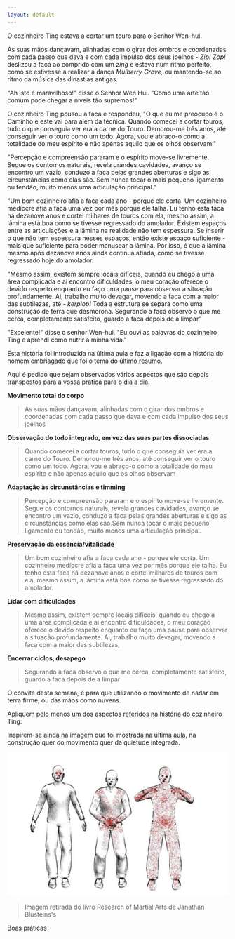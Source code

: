 ```yaml
---
layout: default
---
```

O cozinheiro Ting estava a cortar um touro para o Senhor Wen-hui.

As suas mãos dançavam, alinhadas com o girar dos ombros e coordenadas com cada passo que dava e com cada impulso dos seus joelhos - *Zip!* *Zop!* deslizou a faca ao comprido com um *zing* e estava num ritmo perfeito, como se estivesse a realizar a dança *Mulberry Grove,* ou mantendo-se ao ritmo da música das dinastias antigas. 

"Ah isto é maravilhoso!" disse o Senhor Wen Hui. "Como uma arte tão comum pode chegar a níveis tão supremos!"

O cozinheiro Ting pousou a faca e respondeu, "O que eu me preocupo é o Caminho e este vai para além da técnica. Quando comecei a cortar touros, tudo o que conseguia ver era a carne do Touro. Demorou-me três anos, até conseguir ver o touro como um todo. Agora, vou e abraço-o como a totalidade do meu espírito e não apenas aquilo que os olhos observam." 

"Percepção e compreensão pararam e o espírito move-se livremente. Segue os contornos naturais, revela grandes cavidades, avanço se encontro um vazio, conduzo a faca pelas grandes aberturas e sigo as circunstâncias como elas são. Sem nunca tocar o mais pequeno ligamento ou tendão, muito menos uma articulação principal."

"Um bom cozinheiro afia a faca cada ano - porque ele corta. Um cozinheiro medíocre afia a faca uma vez por mês porque ele talha. Eu tenho esta faca há dezanove anos e cortei milhares de touros com ela, mesmo assim, a lâmina está boa como se tivesse regressado do amolador. Existem espaços entre as articulações e a lâmina na realidade não tem espessura. Se inserir o que não tem espessura nesses espaços, então existe espaço suficiente - mais que suficiente para poder manusear a lâmina. Por isso, é que a lâmina mesmo após dezanove anos ainda continua afiada, como se tivesse regressado hoje do amolador. 

"Mesmo assim, existem sempre locais difíceis, quando eu chego a uma área complicada e ai encontro dificuldades, o meu coração oferece o devido respeito enquanto eu faço uma pause para observar a situação profundamente. Ai, trabalho muito devagar, movendo a faca com a maior das subtilezas, até - *kerplop!* Toda a estrutura se separa como uma construção de terra que desmorona. Segurando a faca observo o que me cerca, completamente satisfeito, guardo a faca depois de a limpar"

"Excelente!" disse o senhor Wen-hui, "Eu ouvi as palavras do cozinheiro Ting e aprendi como nutrir a minha vida."

Esta história foi introduzida na última aula e faz a ligação com a história do homem embriagado que foi o tema do [último resumo.](http://regulares.devagar.org/aulas/abr2015/semana7.html) 

Aqui é pedido que sejam observados vários aspectos que são depois transpostos para a vossa prática para o dia a dia. 

**Movimento total do corpo**

>As suas mãos dançavam, alinhadas com o girar dos ombros e coordenadas com cada passo que dava e com cada impulso dos seus joelhos

**Observação do todo integrado, em vez das suas partes dissociadas**

>Quando comecei a cortar touros, tudo o que conseguia ver era a carne do Touro. Demorou-me três anos, até conseguir ver o touro como um todo. Agora, vou e abraço-o como a totalidade do meu espírito e não apenas aquilo que os olhos observam

**Adaptação às circunstâncias e timming** 

>Percepção e compreensão pararam e o espírito move-se livremente. Segue os contornos naturais, revela grandes cavidades, avanço se encontro um vazio, conduzo a faca pelas grandes aberturas e sigo as circunstâncias como elas são.Sem nunca tocar o mais pequeno ligamento ou tendão, muito menos uma articulação principal.

**Preservação da essência/vitalidade**

>Um bom cozinheiro afia a faca cada ano - porque ele corta. Um cozinheiro medíocre afia a faca uma vez por mês porque ele talha. Eu tenho esta faca há dezanove anos e cortei milhares de touros com ela, mesmo assim, a lâmina está boa como se tivesse regressado do amolador.

**Lidar com dificuldades**

>Mesmo assim, existem sempre locais difíceis, quando eu chego a uma área complicada e ai encontro dificuldades, o meu coração oferece o devido respeito enquanto eu faço uma pause para observar a situação profundamente. Ai, trabalho muito devagar, movendo a faca com a maior das subtilezas,

**Encerrar ciclos, desapego**

>Segurando a faca observo o que me cerca, completamente satisfeito, guardo a faca depois de a limpar

O convite desta semana, é para que utilizando o movimento de nadar em terra firme, ou das mãos como nuvens. 

Apliquem pelo menos um dos aspectos referidos na história do cozinheiro Ting.

Inspirem-se ainda na imagem que foi mostrada na última aula, na construção quer do movimento quer da quietude integrada. 

![all body](/aulas/abr2015/semana8.jpg)

>Imagem retirada do livro Research of Martial Arts de Janathan Blusteins's 

Boas práticas






